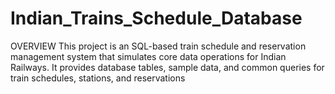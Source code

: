 # Indian_Trains_Schedule_Database
OVERVIEW
This project is an SQL-based train schedule and reservation management system that simulates
core data operations for Indian Railways. It provides database tables, sample data, and common
queries for train schedules, stations, and reservations
